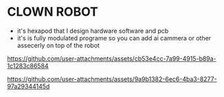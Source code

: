 # CLOWN ROBOT
- it's hexapod that I design hardware software and pcb
- it's is fully modulated programe so you can add ai cammera or other assecerly on top of the robot



https://github.com/user-attachments/assets/cb53e4cc-7a99-4915-b89a-1c1283c86584



https://github.com/user-attachments/assets/9a9b1382-6ec6-4ba3-8277-97a29344145d

